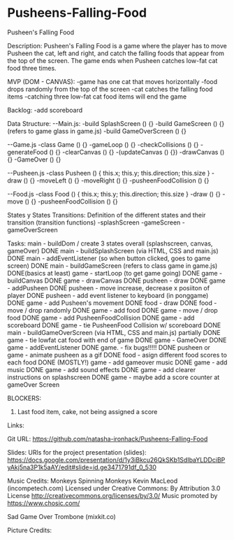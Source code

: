 # Pusheens-Falling-Food

Pusheen's Falling Food

Description:
Pusheen's Falling Food is a game where the player has to move Pusheen
the cat, left and right, and catch the falling foods that appear from
the top of the screen. The game ends when Pusheen catches low-fat cat food three times.

MVP (DOM - CANVAS):
-game has one cat that moves horizontally
-food drops randomly from the top of the screen
-cat catches the falling food items
-catching three low-fat cat food items will end the game

Backlog:
-add scoreboard

Data Structure:
--Main.js:
-build SplashScreen () {}
-build GameScreen () {} (refers to game glass in game.js)
-build GameOverScreen () {}

--Game.js
-class Game () {}
-gameLoop () {}
-checkCollisions () {}
-generateFood () {}
-clearCanvas () {}
-(updateCanvas () {})
-drawCanvas () {}
-GameOver () {}

--Pusheen.js
-class Pusheen () { this.x; this.y; this.direction; this.size }
-draw () {}
-moveLeft () {}
-moveRight () {}
-pusheenFoodCollision () {}

--Food.js
-class Food () { this.x; this.y; this.direction; this.size }
-draw () {}
-move () {}
-pusheenFoodCollision () {}

States y States Transitions:
Definition of the different states and their transition (transition functions)
-splashScreen
-gameScreen
-gameOverScreen

Tasks:
main - buildDom / create 3 states overall (splashscreen, canvas, gameOver) DONE
main - buildSplashScreen (via HTML, CSS and main.js) DONE
main - addEventListener (so when button clicked, goes to game screen) DONE
main - buildGameScreen (refers to class game in game.js) DONE(basics at least)
game - startLoop (to get game going) DONE
game - buildCanvas DONE
game - drawCanvas DONE
pusheen - draw DONE
game - addPusheen DONE
pusheen - move increase, decrease x posiiton of player DONE
pusheen - add event listener to keyboard (in ponggame) DONE
game - add Pusheen's movement DONE
food - draw DONE
food - move / drop randomly DONE
game - add food DONE
game - move / drop food DONE
game - add PusheenFoodCollision DONE
game - add scoreboard DONE
game - tie PusheenFood Collision w/ scoreboard DONE
main - buildGameOverScreen (via HTML, CSS and main.js) partially DONE
game - tie lowfat cat food with end of game DONE
game - GameOver DONE
game - addEventListener DONE
game. - fix bugs!!!!! DONE
pusheen or game - animate pusheen as a gif DONE
food - asign different food scores to each food DONE (MOSTLY!)
game - add gameover music DONE
game - add music DONE
game - add sound effects DONE
game - add clearer instructions on splashscreen DONE
game - maybe add a score counter at gameOver Screen

BLOCKERS:

1. Last food item, cake, not being assigned a score

Links:

Git URL: https://github.com/natasha-ironhack/Pusheens-Falling-Food

Slides:
URls for the project presentation (slides): https://docs.google.com/presentation/d/1y3iBkcu26QkSKb1SdIbaYLDDciBPyAkj5na3P1k5aAY/edit#slide=id.ge3471791df_0_530

Music Credits:
Monkeys Spinning Monkeys Kevin MacLeod (incompetech.com)
Licensed under Creative Commons: By Attribution 3.0 License
http://creativecommons.org/licenses/by/3.0/
Music promoted by https://www.chosic.com/

Sad Game Over Trombone (mixkit.co)

Picture Credits:
